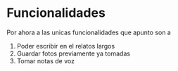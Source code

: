 # Funcionalidades

Por ahora a las unicas funcionalidades que apunto son a 
1. Poder escribir en el relatos largos
2. Guardar fotos previamente ya tomadas
3. Tomar notas de voz
